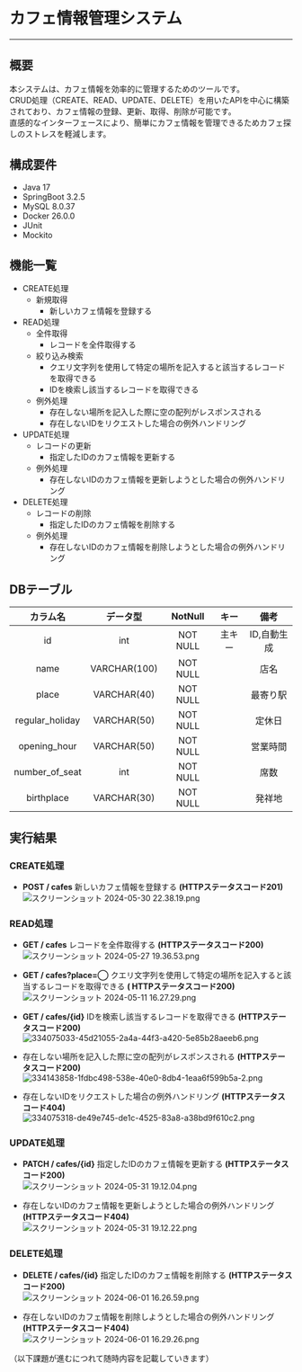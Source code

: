 # カフェ情報管理システム

***

## 概要

本システムは、カフェ情報を効率的に管理するためのツールです。  
CRUD処理（CREATE、READ、UPDATE、DELETE）を用いたAPIを中心に構築されており、カフェ情報の登録、更新、取得、削除が可能です。  
直感的なインターフェースにより、簡単にカフェ情報を管理できるためカフェ探しのストレスを軽減します。

## 構成要件

* Java 17
* SpringBoot 3.2.5
* MySQL 8.0.37
* Docker 26.0.0
* JUnit
* Mockito

## 機能一覧

- CREATE処理
    - 新規取得
        - 新しいカフェ情報を登録する
- READ処理
    - 全件取得
        - レコードを全件取得する
    - 絞り込み検索
        - クエリ文字列を使用して特定の場所を記入すると該当するレコードを取得できる
        - IDを検索し該当するレコードを取得できる
    - 例外処理
        - 存在しない場所を記入した際に空の配列がレスポンスされる
        - 存在しないIDをリクエストした場合の例外ハンドリング
- UPDATE処理
    - レコードの更新
        - 指定したIDのカフェ情報を更新する
    - 例外処理
        - 存在しないIDのカフェ情報を更新しようとした場合の例外ハンドリング
- DELETE処理
    - レコードの削除
        - 指定したIDのカフェ情報を削除する
    - 例外処理
        - 存在しないIDのカフェ情報を削除しようとした場合の例外ハンドリング

## DBテーブル

|    **カラム名**     |   **データ型**   | **NotNull** | **キー** | **備考**  |
|:---------------:|:------------:|:-----------:|:------:|:-------:|
|       id        |     int      |  NOT NULL   |  主キー   | ID,自動生成 |
|      name       | VARCHAR(100) |  NOT NULL   |        |   店名    |
|      place      | VARCHAR(40)  |  NOT NULL   |        |  最寄り駅   |
| regular_holiday | VARCHAR(50)  |  NOT NULL   |        |   定休日   |
|  opening_hour   | VARCHAR(50)  |  NOT NULL   |        |  営業時間   |
| number_of_seat  |     int      |  NOT NULL   |        |   席数    |
|   birthplace    | VARCHAR(30)  |  NOT NULL   |        |   発祥地   |

## 実行結果

### CREATE処理

- **POST / cafes** 新しいカフェ情報を登録する **(HTTPステータスコード201)**  
  ![スクリーンショット 2024-05-30 22.38.19.png](https://d.kuku.lu/mewt55wu7)

### READ処理

- **GET / cafes** レコードを全件取得する **(HTTPステータスコード200)**  
  ![スクリーンショット 2024-05-27 19.36.53.png](https://d.kuku.lu/62p5nrcg7)

- **GET / cafes?place=◯** クエリ文字列を使用して特定の場所を記入すると該当するレコードを取得できる **(
  HTTPステータスコード200)**  
  ![スクリーンショット 2024-05-11 16.27.29.png](https://d.kuku.lu/frhffshfv)

- **GET / cafes/{id}** IDを検索し該当するレコードを取得できる **(HTTPステータスコード200)**  
  ![334075033-45d21055-2a4a-44f3-a420-5e85b28aeeb6.png](https://d.kuku.lu/4fry2nthw)

- 存在しない場所を記入した際に空の配列がレスポンスされる **(HTTPステータスコード200)**  
  ![334143858-1fdbc498-538e-40e0-8db4-1eaa6f599b5a-2.png](https://d.kuku.lu/es2nvnyd5)

- 存在しないIDをリクエストした場合の例外ハンドリング **(HTTPステータスコード404)**  
  ![334075318-de49e745-de1c-4525-83a8-a38bd9f610c2.png](https://d.kuku.lu/z3dumz6gk)

### UPDATE処理

- **PATCH / cafes/{id}** 指定したIDのカフェ情報を更新する **(HTTPステータスコード200)**  
  ![スクリーンショット 2024-05-31 19.12.04.png](https://d.kuku.lu/6ge4x42ju)

- 存在しないIDのカフェ情報を更新しようとした場合の例外ハンドリング **(HTTPステータスコード404)**  
  ![スクリーンショット 2024-05-31 19.12.22.png](https://d.kuku.lu/27metafbe)

### DELETE処理

- **DELETE / cafes/{id}** 指定したIDのカフェ情報を削除する **(HTTPステータスコード200)**  
  ![スクリーンショット 2024-06-01 16.26.59.png](https://d.kuku.lu/fyy4j3k6c)

- 存在しないIDのカフェ情報を削除しようとした場合の例外ハンドリング **(HTTPステータスコード404)**  
  ![スクリーンショット 2024-06-01 16.29.26.png](https://d.kuku.lu/tmvcfuywp)

（以下課題が進むにつれて随時内容を記載していきます）
